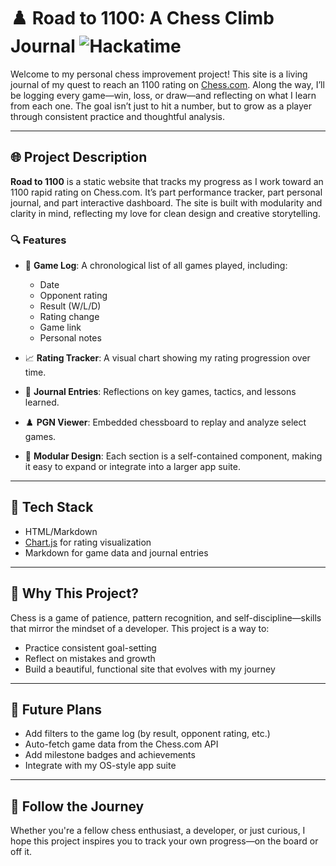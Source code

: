 # ♟️ Road to 1100: A Chess Climb Journal ![Hackatime](https://hackatime-badge.hackclub.com/U05D9BJD4UC/road-to-1100)

Welcome to my personal chess improvement project! This site is a living journal of my quest to reach an 1100 rating on [Chess.com](https://www.chess.com/). Along the way, I’ll be logging every game—win, loss, or draw—and reflecting on what I learn from each one. The goal isn’t just to hit a number, but to grow as a player through consistent practice and thoughtful analysis.

---

## 🌐 Project Description

**Road to 1100** is a static website that tracks my progress as I work toward an 1100 rapid rating on Chess.com. It’s part performance tracker, part personal journal, and part interactive dashboard. The site is built with modularity and clarity in mind, reflecting my love for clean design and creative storytelling.

### 🔍 Features

- 📅 **Game Log**: A chronological list of all games played, including:
  - Date
  - Opponent rating
  - Result (W/L/D)
  - Rating change
  - Game link
  - Personal notes

- 📈 **Rating Tracker**: A visual chart showing my rating progression over time.

- 📝 **Journal Entries**: Reflections on key games, tactics, and lessons learned.

- ♟️ **PGN Viewer**: Embedded chessboard to replay and analyze select games.

- 🧩 **Modular Design**: Each section is a self-contained component, making it easy to expand or integrate into a larger app suite.

---

## 🚀 Tech Stack

- HTML/Markdown
- [Chart.js](https://www.chartjs.org/) for rating visualization
- Markdown for game data and journal entries

---

## 🧠 Why This Project?

Chess is a game of patience, pattern recognition, and self-discipline—skills that mirror the mindset of a developer. This project is a way to:
- Practice consistent goal-setting
- Reflect on mistakes and growth
- Build a beautiful, functional site that evolves with my journey

---

## 📌 Future Plans

- Add filters to the game log (by result, opponent rating, etc.)
- Auto-fetch game data from the Chess.com API
- Add milestone badges and achievements
- Integrate with my OS-style app suite

---

## 🏁 Follow the Journey

Whether you're a fellow chess enthusiast, a developer, or just curious, I hope this project inspires you to track your own progress—on the board or off it.
